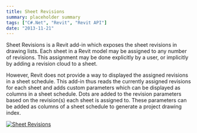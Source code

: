 ```yaml
---
title: Sheet Revisions
summary: placeholder summary
tags: ["C#.Net", "Revit", "Revit API"]
date: "2013-11-21"
---
```


Sheet Revisions is a Revit add-in which exposes the sheet revisions in drawing lists. Each sheet in a Revit model may be assigned to any number of revisions. This assignment may be done explicitly by a user, or implicitly by adding a revision cloud to a sheet.

However, Revit does not provide a way to displayed the assigned revisions in a sheet schedule. This add-in thus reads the currently assigned revisions for each sheet and adds custom parameters which can be displayed as columns in a sheet schedule. Dots are added to the revision parameters based on the revision(s) each sheet is assigned to. These parameters can be added as columns of a sheet schedule to generate a project drawing index.

[![Sheet Revisions](http://www.ericanastas.com/wp-content/uploads/2014/06/Sheet-Revisions-636x313.png)](Sheet-Revisions.png)
